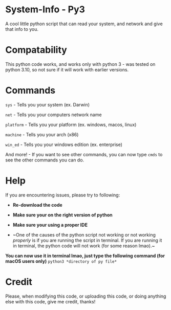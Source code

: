 # System-Info - Py3
A cool little python script that can read your system, and network and give that info to you.

# Compatability
This python code works, and works only with python 3 - was tested on python 3.10, so not sure if it will work with earlier versions.

# Commands

`sys` - Tells you your system (ex. Darwin)

`net` - Tells you your computers network name

`platform` - Tells you your platform (ex. windows, macos, linux)

`machine` - Tells you your arch (x86)

`win_ed` - Tells you your windows edition (ex. enterprise)

And more! - If you want to see other commands, you can now type `cmds` to see the other commands you can do.

# Help
If you are encountering issues, please try to following:

- **Re-download the code**

- **Make sure your on the right version of python**

- **Make sure your using a proper IDE**

- ~One of the causes of the python script not working or not working *properly* is if you are running the script in terminal. If you are running it in terminal, the python code will not work (for some reason lmao).~

**You can now use it in terminal lmao, just type the following command (for macOS users only)** `python3 *directory of py file*`

# Credit
Please, when modifying this code, or uploading this code, or doing anything else with this code, give me credit, thanks!
